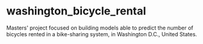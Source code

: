 # washington_bicycle_rental
Masters' project focused on building models able to predict the number of bicycles rented in a bike-sharing system, in Washington D.C., United States.
